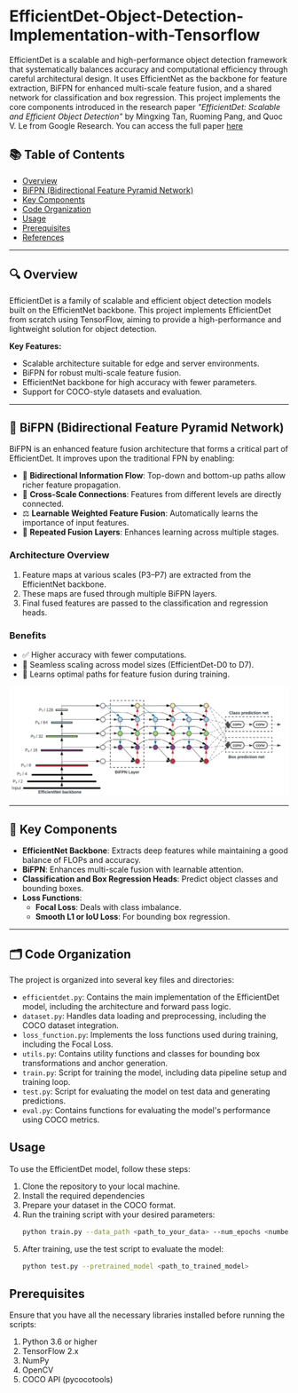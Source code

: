 # EfficientDet-Object-Detection-Implementation-with-Tensorflow
EfficientDet is a scalable and high-performance object detection framework that systematically balances accuracy and computational efficiency through careful architectural design. It uses EfficientNet as the backbone for feature extraction, BiFPN for enhanced multi-scale feature fusion, and a shared network for classification and box regression. This project implements the core components introduced in the research paper *"EfficientDet: Scalable and Efficient Object Detection"* by Mingxing Tan, Ruoming Pang, and Quoc V. Le from Google Research. You can access the full paper [here](https://arxiv.org/abs/1911.09070)

## 📚 Table of Contents

- [Overview](#overview)
- [BiFPN (Bidirectional Feature Pyramid Network)](#bifpn-bidirectional-feature-pyramid-network)
- [Key Components](#key-components)
- [Code Organization](#code-organization)
- [Usage](#usage)
- [Prerequisites](#prerequisites)
- [References](#references)

---

## 🔍 Overview

EfficientDet is a family of scalable and efficient object detection models built on the EfficientNet backbone. This project implements EfficientDet from scratch using TensorFlow, aiming to provide a high-performance and lightweight solution for object detection.

**Key Features:**

- Scalable architecture suitable for edge and server environments.
- BiFPN for robust multi-scale feature fusion.
- EfficientNet backbone for high accuracy with fewer parameters.
- Support for COCO-style datasets and evaluation.

---

## 🔁 BiFPN (Bidirectional Feature Pyramid Network)

BiFPN is an enhanced feature fusion architecture that forms a critical part of EfficientDet. It improves upon the traditional FPN by enabling:

- 🔁 **Bidirectional Information Flow**: Top-down and bottom-up paths allow richer feature propagation.
- 🔗 **Cross-Scale Connections**: Features from different levels are directly connected.
- ⚖️ **Learnable Weighted Feature Fusion**: Automatically learns the importance of input features.
- 🔁 **Repeated Fusion Layers**: Enhances learning across multiple stages.

### Architecture Overview

1. Feature maps at various scales (P3–P7) are extracted from the EfficientNet backbone.
2. These maps are fused through multiple BiFPN layers.
3. Final fused features are passed to the classification and regression heads.

### Benefits

- ✅ Higher accuracy with fewer computations.
- 🔄 Seamless scaling across model sizes (EfficientDet-D0 to D7).
- 🧠 Learns optimal paths for feature fusion during training.

![BiFPN Architecture](bifpn_image/bifpn.png) <!-- Replace with actual image -->

---

## 🧩 Key Components

- **EfficientNet Backbone**: Extracts deep features while maintaining a good balance of FLOPs and accuracy.
- **BiFPN**: Enhances multi-scale fusion with learnable attention.
- **Classification and Box Regression Heads**: Predict object classes and bounding boxes.
- **Loss Functions**:
  - **Focal Loss**: Deals with class imbalance.
  - **Smooth L1 or IoU Loss**: For bounding box regression.

---

## 🗂 Code Organization
The project is organized into several key files and directories:
- `efficientdet.py`: Contains the main implementation of the EfficientDet model, including the architecture and forward pass logic.
- `dataset.py`: Handles data loading and preprocessing, including the COCO dataset integration.
- `loss_function.py`: Implements the loss functions used during training, including the Focal Loss.
- `utils.py`: Contains utility functions and classes for bounding box transformations and anchor generation.
- `train.py`: Script for training the model, including data pipeline setup and training loop.
- `test.py`: Script for evaluating the model on test data and generating predictions.
- `eval.py`: Contains functions for evaluating the model's performance using COCO metrics.

## Usage
To use the EfficientDet model, follow these steps:
1. Clone the repository to your local machine.
2. Install the required dependencies
3. Prepare your dataset in the COCO format.
4. Run the training script with your desired parameters:
   ```bash
   python train.py --data_path <path_to_your_data> --num_epochs <number_of_epochs>
5. After training, use the test script to evaluate the model:
   ```bash
   python test.py --pretrained_model <path_to_trained_model>

## Prerequisites
Ensure that you have all the necessary libraries installed before running the scripts:

1. Python 3.6 or higher
2. TensorFlow 2.x
3. NumPy
4. OpenCV
5. COCO API (pycocotools)
